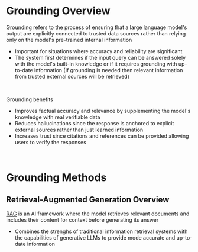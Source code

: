 # Grounding Overview

[Grounding](https://cloud.google.com/vertex-ai/generative-ai/docs/grounding/overview#:~:text=In%20generative%20AI%2C%20grounding%20is,of%20the%20model%20inventing%20content.) refers to the process of ensuring that a large language model's output are explicitly connected to trusted data sources rather than relying only on the model's pre-trained internal information

* Important for situations where accuracy and reliability are significant
* The system first determines if the input query can be answered solely with the model's built-in knowledge or if it requires grounding with up-to-date information (If grounding is needed then relevant information from trusted external sources will be retrieved) 

<br>

Grounding benefits
* Improves factual accuracy and relevance by supplementing the model's knowledge with real verifiable data
* Reduces hallucinations since the response is anchored to explicit external sources rather than just learned information
* Increases trust since citations and references can be provided allowing users to verify the responses

<br>

# Grounding Methods

## Retrieval-Augmented Generation Overview

[RAG](https://cloud.google.com/use-cases/retrieval-augmented-generation?hl=en) is an AI framework where the model retrieves relevant documents and includes their content for context before generating its answer 

* Combines the strenghs of traditional information retrieval systems with the capabilities of generative LLMs to provide mode accurate and up-to-date information